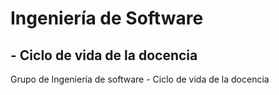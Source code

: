 # Ingeniería de Software
## - Ciclo de vida de la docencia 
Grupo de Ingeniería de software - Ciclo de vida de la docencia 
